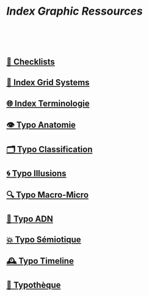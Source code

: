 # *Index Graphic Ressources*
# &nbsp;
## [📝 Checklists]()
## [🏢 Index Grid Systems]()
## [🌐 Index Terminologie](/index-graphic-terminology)
## [👁️ Typo Anatomie]()
## [🗂️ Typo Classification]()
## [🌀 Typo Illusions]()
## [🔍 Typo Macro-Micro]()
## [🧬 Typo ADN](/parameter-typefaces)
## [💥 Typo Sémiotique](/denote-typefaces)
## [🕰️ Typo Timeline](/overview-writing-history)
## [🔡 Typothèque](http://typo.eracom.ch)
